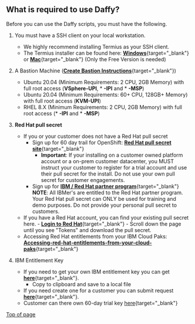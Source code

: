             
<a name="daffy-requirements"></a>

## **What is required to use Daffy?**  
Before you can use the Daffy scripts, you must have the following.

1. You must have a SSH client on your local workstation.  
    - We highly recommend installing Termius as your SSH client.
    - The Termius installer can be found here:  [**Windows**](https://termius.com/windows){target="_blank"} or [**Mac**](https://termius.com/mac-os){target="_blank"}  (Only the Free Version is needed)
2. A Bastion Machine ([**Create Bastion Instructions**](./step1.md){target="_blank"})
    - Ubuntu 20.04 (Minimum Requirements: 2 CPU, 2GB Memory) with full root access (**VSphere-UPI**, * **-IPI** and *  **-MSP**)
    - Ubuntu 20.04 (Minimum Requirements: 60+ CPU, 128GB+ Memory) with full root access (**KVM-UPI**)
    - RHEL 8.X         (Minimum Requirements: 2 CPU, 2GB Memory) with full root access (* **-IPI** and * **-MSP**)
3. **Red Hat pull secret**
    - If you or your customer does not have a Red Hat pull secret  
        - Sign up for 60 day trail for OpenShift: [**Red Hat pull secret site**](https://sso.redhat.com/auth/realms/redhat-external/protocol/openid-connect/auth?client_id=rh-product-eval&redirect_uri=https%3A%2F%2Fwww.redhat.com%2Fwapps%2Feval%2Findex.html%3Fevaluation_id%3D1053&state=65bea41f-d86c-4132-8f2d-7e04fcb04fb1&response_mode=fragment&response_type=code&scope=openid&nonce=f02607dc-794c-4249-8318-40892596b6a4){target="_blank"}
            - **Important**: If your installing on a customer owned platform account or a on-prem customer datacenter, you MUST instruct your customer to register for a trial account and use their pull secret for the install. Do not use your own pull secret for customer engagements.
        - Sign up for [**IBM / Red Hat partner program**](https://ibm.seismic.com/Link/Content/DCblzS-G5atE21QtrT5dkC9Q){target="_blank"} <br>​​​​​​
            **NOTE**: All IBMer's are entitled to the Red Hat partner program. Your Red Hat pull secret can ONLY be used for training and demo purposes. Do not provide your personal pull secret to customers.
    - If you have a Red Hat account, you can find your existing pull secret here.
          - [**Login to Red Hat**](https://console.redhat.com/openshift/downloads){target="_blank"}
          - Scroll down the page until you see "Tokens" and download the pull secret.
    - Accessing Red Hat entitlements from your IBM Cloud Paks:  
        [**Accessing-red-hat-entitlements-from-your-cloud-paks**](https://www.ibm.com/docs/en/cloud-paks/1.0?topic=iocpc-accessing-red-hat-entitlements-from-your-cloud-paks){target="_blank"}

4. IBM Entitlement Key
    - If you need to get your own IBM entitlement key you can get [**here**](https://myibm.ibm.com/products-services/containerlibrary){target="_blank"}.
        - Copy to clipboard and save to a local file
    - If you need create one for a customer you can submit request [**here**](https://ibm.seismic.com/app#/doccenter/5477419a-9474-4c51-94af-b442e9169fab/doc/%252Fdd98c5a3df-6b7c-1d77-6f07-d12e63954c78%252FdfOTRiYmU4NTQtNWY4NC03Y2QyLWZjYWUtOGIxYmFmZjkyZThk%252CPT0%253D%252CU2VsbGVyIGVuYWJsZW1lbnQ%253D%252Flf37de4c61-502e-4996-aa5e-d81c1e6191b0//?mode=view&searchId=76d7b1d4-65bc-4d7d-98f9-fedbcd7fade9&anchorId=86762df5-468d-4f4c-909a-3c6def9866d1){target="_blank"}.
    - Customer can there own 60-day trial key [here](https://www.ibm.com/account/reg/us-en/signup?formid=urx-44505){target="_blank"}
    
[Top of page](#daffy-requirements)
